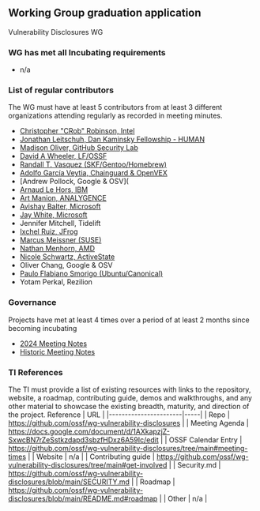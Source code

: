 ## Working Group graduation application
Vulnerability Disclosures WG

### WG has met all Incubating requirements
  *  n/a

### List of regular contributors
The WG must have at least 5 contributors from at least 3 different organizations attending regularly as recorded in meeting minutes.
- [Christopher "CRob" Robinson, Intel](https://github.com/SecurityCRob)
- [Jonathan Leitschuh, Dan Kaminsky Fellowship - HUMAN](https://github.com/JLLeitschuh)
- [Madison Oliver, GitHub Security Lab](https://github.com/taladrane)
- [David A Wheeler, LF/OSSF](https://github.com/david-a-wheeler)
- [Randall T. Vasquez (SKF/Gentoo/Homebrew)](https://github.com/ran-dall)
- [Adolfo García Veytia, Chainguard & OpenVEX](https://github.com/puerco)
- [Andrew Pollock, Google & OSV](
- [Arnaud Le Hors, IBM](https://github.com/lehors)
- [Art Manion, ANALYGENCE](https://github.com/zmanion)
- [Avishay Balter, Microsoft](https://github.com/balteravishay)
- [Jay White, Microsoft](https://github.com/camaleon2016)
- Jennifer Mitchell, Tidelift
- [Ixchel Ruiz, JFrog](https://github.com/ixchelruiz)
- [Marcus Meissner (SUSE)](https://github.com/msmeissn)
- [Nathan Menhorn, AMD](https://github.com/nathan-menhorn)
- [Nicole Schwartz, ActiveState](https://github.com/NicoleSchwartz/CircuitSwan)
- Oliver Chang, Google & OSV
- [Paulo Flabiano Smorigo (Ubuntu/Canonical)](https://github.com/pfsmorigo)
- Yotam Perkal, Rezilion


### Governance
Projects have met at least 4 times over a period of at least 2 months since becoming incubating
 - [2024 Meeting Notes](https://docs.google.com/document/d/1AXkapzjZ-SxwcBN7rZeSstkzdapd3sbzfHDxz6A59Ic/edit)
 - [Historic Meeting Notes](https://github.com/ossf/wg-vulnerability-disclosures/tree/main#meeting-notes)

### TI References
The TI must provide a list of existing resources with links to the repository, website, a roadmap, contributing guide, demos and walkthroughs, and any other material to showcase the existing breadth, maturity, and direction of the project.
 Reference              | URL |
|-----------------------|-----|
| Repo                  | https://github.com/ossf/wg-vulnerability-disclosures    |
| Meeting Agenda        |  https://docs.google.com/document/d/1AXkapzjZ-SxwcBN7rZeSstkzdapd3sbzfHDxz6A59Ic/edit   |
| OSSF Calendar Entry   |  https://github.com/ossf/wg-vulnerability-disclosures/tree/main#meeting-times   |
| Website               |  n/a   |
| Contributing guide    | https://github.com/ossf/wg-vulnerability-disclosures/tree/main#get-involved    |
| Security.md           |  https://github.com/ossf/wg-vulnerability-disclosures/blob/main/SECURITY.md   |
| Roadmap               |  https://github.com/ossf/wg-vulnerability-disclosures/blob/main/README.md#roadmap   |
| Other                 |  n/a   |

